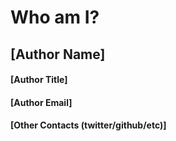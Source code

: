 #  Who am I?

## [Author Name]

#### [Author Title]

#### [Author Email]

#### [Other Contacts (twitter/github/etc)]
